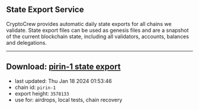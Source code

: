 ## State Export Service
CryptoCrew provides automatic daily state exports for all chains we validate. State export files can be used as genesis files and are a snapshot of the current blockchain state, including all validators, accounts, balances and delegations.

---
**Download: [pirin-1 state export](https://dl.ccvalidators.com/SERVICE/nolus/pirin-1_export_3578133.json)**
---

- last updated: Thu Jan 18 2024 01:53:46
- chain id: `pirin-1`
- export height: `3578133`
- use for: airdrops, local tests, chain recovery
